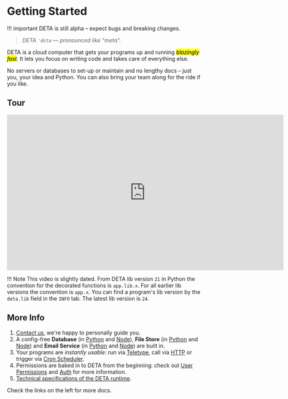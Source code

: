 
# Getting Started
!!! important
    DETA is still alpha – expect bugs and breaking changes.


> *DETA `ˈdɛtə` — pronounced like "meta".*

DETA is a cloud computer that gets your programs up and running <mark>*blazingly fast*</mark>. It lets you focus on writing code and takes care of everything else. 

No servers or databases to set-up or maintain and no lengthy docs – just you, your idea and Python. You can also bring your team along for the ride if you like.

## Tour
<iframe width="720" height="405" src="https://www.youtube-nocookie.com/embed/y-VlfVNDry8" frameborder="0" allow="accelerometer; autoplay; encrypted-media; gyroscope; picture-in-picture" allowfullscreen></iframe>

!!! Note
    This video is slightly dated. From DETA lib version `21` in Python the convention for the decorated functions is `app.lib.x`. For all earlier lib versions the convention is `app.x`. You can find a program's lib version by the `deta.lib` field in the `INFO` tab. The latest lib version is `24`.

## More Info
1. [Contact us](/contact), we're happy to personally guide you.
2. A config-free **Database** (in [Python](python/resources/database) and [Node](node/resources/database)), **File Store** (in [Python](python/resources/files) and [Node](node/resources/files)) and **Email Service** (in [Python](python/resources/email) and [Node](node/resources/email)) are built in.
3. Your programs are *instantly usable*: run via [Teletype](/use/run), call via [HTTP](/use/http) or trigger via [Cron Scheduler](/use/cron).
4. Permissions are baked in to DETA from the beginning: check out [User Permissions](/permissions/) and [Auth](/auth) for more information.
5. [Technical specifications of the DETA runtime](/runtime).

Check the links on the left for more docs.